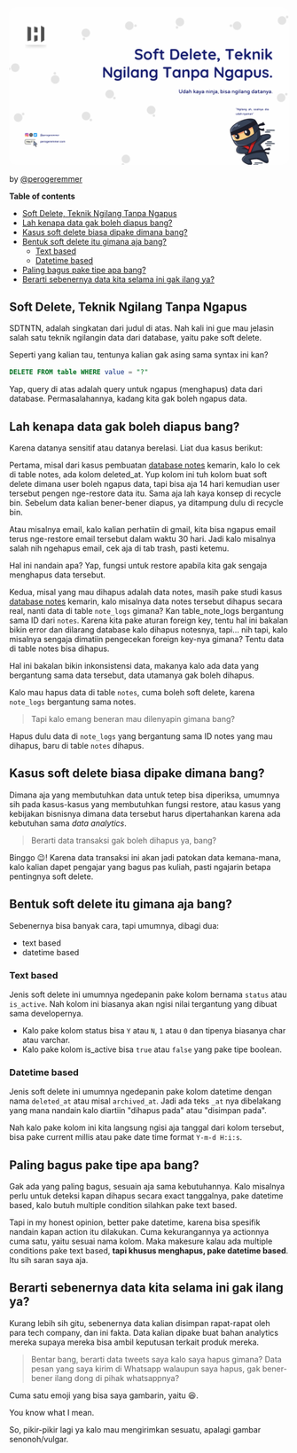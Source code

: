 <img src="assets/soft-delete-teknik-ngilang-tanpa-ngapus/8d53e324-8b29-41ed-8917-5b74e088a6c8.png" style="border-radius:10px;" />

<br/>

by [@perogeremmer](https://twitter.com/perogeremmer)

**Table of contents**

- [Soft Delete, Teknik Ngilang Tanpa Ngapus](#soft-delete-teknik-ngilang-tanpa-ngapus)
- [Lah kenapa data gak boleh diapus bang?](#lah-kenapa-data-gak-boleh-diapus-bang)
- [Kasus soft delete biasa dipake dimana bang?](#kasus-soft-delete-biasa-dipake-dimana-bang)
- [Bentuk soft delete itu gimana aja bang?](#bentuk-soft-delete-itu-gimana-aja-bang)
  - [Text based](#text-based)
  - [Datetime based](#datetime-based)
- [Paling bagus pake tipe apa bang?](#paling-bagus-pake-tipe-apa-bang)
- [Berarti sebenernya data kita selama ini gak ilang ya?](#berarti-sebenernya-data-kita-selama-ini-gak-ilang-ya)

## Soft Delete, Teknik Ngilang Tanpa Ngapus

SDTNTN, adalah singkatan dari judul di atas. Nah kali ini gue mau jelasin salah satu teknik ngilangin data dari database, yaitu pake soft delete.

Seperti yang kalian tau, tentunya kalian gak asing sama syntax ini kan?

```sql
DELETE FROM table WHERE value = "?"
```

Yap, query di atas adalah query untuk ngapus (menghapus) data dari database. Permasalahannya, kadang kita gak boleh ngapus data.

## Lah kenapa data gak boleh diapus bang?

Karena datanya sensitif atau datanya berelasi. Liat dua kasus berikut:

Pertama, misal dari kasus pembuatan [database notes](../../tutorial/single/database/1-database-notes.md) kemarin, kalo lo cek di table notes, ada kolom deleted_at. Yup kolom ini tuh kolom buat soft delete dimana user boleh ngapus data, tapi bisa aja 14 hari kemudian user tersebut pengen nge-restore data itu. Sama aja lah kaya konsep di recycle bin. Sebelum data kalian bener-bener diapus, ya ditampung dulu di recycle bin.

Atau misalnya email, kalo kalian perhatiin di gmail, kita bisa ngapus email terus nge-restore email tersebut dalam waktu 30 hari. Jadi kalo misalnya salah nih ngehapus email, cek aja di tab trash, pasti ketemu.

Hal ini nandain apa? Yap, fungsi untuk restore apabila kita gak sengaja menghapus data tersebut.

Kedua, misal yang mau dihapus adalah data notes, masih pake studi kasus [database notes](../../tutorial/single/database/1-database-notes.md) kemarin, kalo misalnya data notes tersebut dihapus secara real, nanti data di table `note_logs` gimana? Kan table_note_logs bergantung sama ID dari `notes`. Karena kita pake aturan foreign key, tentu hal ini bakalan bikin error dan dilarang database kalo dihapus notesnya, tapi... nih tapi, kalo misalnya sengaja dimatiin pengecekan foreign key-nya gimana? Tentu data di table notes bisa dihapus.

Hal ini bakalan bikin inkonsistensi data, makanya kalo ada data yang bergantung sama data tersebut, data utamanya gak boleh dihapus.

Kalo mau hapus data di table `notes`, cuma boleh soft delete, karena `note_logs` bergantung sama notes.

> Tapi kalo emang beneran mau dilenyapin gimana bang?

Hapus dulu data di `note_logs` yang bergantung sama ID notes yang mau dihapus, baru di table `notes` dihapus.

## Kasus soft delete biasa dipake dimana bang?

Dimana aja yang membutuhkan data untuk tetep bisa diperiksa, umumnya sih pada kasus-kasus yang membutuhkan fungsi restore, atau kasus yang kebijakan bisnisnya dimana data tersebut harus dipertahankan karena ada kebutuhan sama *data analytics*.

> Berarti data transaksi gak boleh dihapus ya, bang?

Binggo 😉! Karena data transaksi ini akan jadi patokan data kemana-mana, kalo kalian dapet pengajar yang bagus pas kuliah, pasti ngajarin betapa pentingnya soft delete.

## Bentuk soft delete itu gimana aja bang?

Sebenernya bisa banyak cara, tapi umumnya, dibagi dua:

- text based
- datetime based

### Text based

Jenis soft delete ini umumnya ngedepanin pake kolom bernama `status` atau `is_active`. Nah kolom ini biasanya akan ngisi nilai tergantung yang dibuat sama developernya.

- Kalo pake kolom status bisa `Y` atau `N`, `1` atau `0` dan tipenya biasanya char atau varchar.
- Kalo pake kolom is_active bisa `true` atau `false` yang pake tipe boolean.

### Datetime based

Jenis soft delete ini umumnya ngedepanin pake kolom datetime dengan nama `deleted_at` atau misal `archived_at`. Jadi ada teks `_at` nya dibelakang yang mana nandain kalo diartiin "dihapus pada" atau "disimpan pada".

Nah kalo pake kolom ini kita langsung ngisi aja tanggal dari kolom tersebut, bisa pake current millis atau pake date time format `Y-m-d H:i:s`.

## Paling bagus pake tipe apa bang?

Gak ada yang paling bagus, sesuain aja sama kebutuhannya. Kalo misalnya perlu untuk deteksi kapan dihapus secara exact tanggalnya, pake datetime based, kalo butuh multiple condition silahkan pake text based.

Tapi in my honest opinion, better pake datetime, karena bisa spesifik nandain kapan action itu dilakukan. Cuma kekurangannya ya actionnya cuma satu, yaitu sesuai nama kolom. Maka makesure kalau ada multiple conditions pake text based, **tapi khusus menghapus, pake datetime based**. Itu sih saran saya aja.

## Berarti sebenernya data kita selama ini gak ilang ya?

Kurang lebih sih gitu, sebenernya data kalian disimpan rapat-rapat oleh para tech company, dan ini fakta. Data kalian dipake buat bahan analytics mereka supaya mereka bisa ambil keputusan terkait produk mereka.

> Bentar bang, berarti data tweets saya kalo saya hapus gimana? Data pesan yang saya kirim di Whatsapp walaupun saya hapus, gak bener-bener ilang dong di pihak whatsappnya?

Cuma satu emoji yang bisa saya gambarin, yaitu 😆.

You know what I mean. 

So, pikir-pikir lagi ya kalo mau mengirimkan sesuatu, apalagi gambar senonoh/vulgar.
